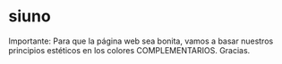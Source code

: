 # siuno
Importante: Para que la página web sea bonita, vamos a basar nuestros principios estéticos en los colores COMPLEMENTARIOS. Gracias.
